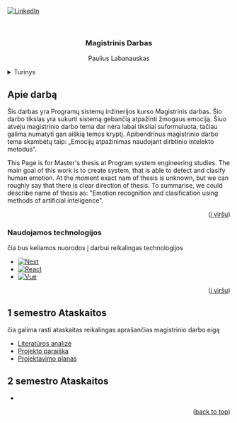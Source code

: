 <!-- Improved compatibility of back to top link: See: https://github.com/othneildrew/Best-README-Template/pull/73 -->
<a id="readme-top"></a>
<!--
*** Thanks for checking out the Best-README-Template. If you have a suggestion
*** that would make this better, please fork the repo and create a pull request
*** or simply open an issue with the tag "enhancement".
*** Don't forget to give the project a star!
*** Thanks again! Now go create something AMAZING! :D
-->



<!-- PROJECT SHIELDS -->
<!--
*** I'm using markdown "reference style" links for readability.
*** Reference links are enclosed in brackets [ ] instead of parentheses ( ).
*** See the bottom of this document for the declaration of the reference variables
*** for contributors-url, forks-url, etc. This is an optional, concise syntax you may use.
*** https://www.markdownguide.org/basic-syntax/#reference-style-links
-->

[![LinkedIn][linkedin-shield]][linkedin-url]



<!-- PROJECT LOGO -->
<br />
<div align="center">

  <h3 align="center">Magistrinis Darbas</h3>

  <p align="center">
    Paulius Labanauskas
  </p>
</div>



<!-- TABLE OF CONTENTS -->
<details>
  <summary>Turinys</summary>
  <ol>
    <li>
      <a href="#about-the-project">Apie darbą</a>
      <ul>
        <li><a href="#built-with">Naudojamos technologijos</a></li>
      </ul>
    </li>
    <li>
      <a href="#getting-started">1 semestras</a>
      <ul>
        <li><a href="#prerequisites">Literatūros analizė</a></li>
        <li><a href="#installation">Projekto paraiška</a></li>
        <li><a href="#installation">Projektavimo planas</a></li>
      </ul>
    </li>
  </ol>
</details>



<!-- ABOUT THE PROJECT -->
## Apie darbą


Šis darbas yra Programų sistemų inžinerijos kurso Magistrinis darbas. Šio darbo tikslas yra sukurti sistemą gebančią atpažinti žmogaus emociją. Šiuo atveju magistrinio darbo tema dar nėra labai tiksliai suformuluota, tačiau galima numatyti gan aiškią temos kryptį. Apibendrinus magistrinio darbo tema skambėtų taip: „Emocijų atpažinimas naudojant dirbtinio intelekto metodus“.

This Page is for Master's thesis at Program system engineering studies. The main goal of this work is to create system, that is able to detect and clasify human emotion. At the moment exact nam of thesis is unknown, but we can roughly say that there is clear direction of thesis. To summarise, we could describe name of thesis as: "Emotion recognition and clasification using methods of artificial inteligence".

<p align="right">(<a href="#readme-top">į viršų</a>)</p>



### Naudojamos technologijos

čia bus keliamos nuorodos į darbui reikalingas technologijos

* [![Next][Next.js]][Next-url]
* [![React][React.js]][React-url]
* [![Vue][Vue.js]][Vue-url]

<p align="right">(<a href="#readme-top">į viršų</a>)</p>


<!-- ACKNOWLEDGMENTS -->
## 1 semestro Ataskaitos

čia galima rasti ataskaitas reikalingas aprašančias magistrinio darbo eigą

* [Literatūros analizė](https://ktuedu-my.sharepoint.com/:w:/g/personal/paulab_ktu_lt/Edsi3UrORRhNp_QydUeHwQcB9qEFIeBEAOHlc6y93fzc0Q?e=5ud97s)
* [Projekto paraiška]()
* [Projektavimo planas]()

## 2 semestro Ataskaitos

*

<p align="right">(<a href="#readme-top">back to top</a>)</p>



<!-- MARKDOWN LINKS & IMAGES -->
<!-- https://www.markdownguide.org/basic-syntax/#reference-style-links -->
[contributors-shield]: https://img.shields.io/github/contributors/othneildrew/Best-README-Template.svg?style=for-the-badge
[contributors-url]: https://github.com/othneildrew/Best-README-Template/graphs/contributors
[forks-shield]: https://img.shields.io/github/forks/othneildrew/Best-README-Template.svg?style=for-the-badge
[forks-url]: https://github.com/othneildrew/Best-README-Template/network/members
[stars-shield]: https://img.shields.io/github/stars/othneildrew/Best-README-Template.svg?style=for-the-badge
[stars-url]: https://github.com/othneildrew/Best-README-Template/stargazers
[issues-shield]: https://img.shields.io/github/issues/othneildrew/Best-README-Template.svg?style=for-the-badge
[issues-url]: https://github.com/othneildrew/Best-README-Template/issues
[license-shield]: https://img.shields.io/github/license/othneildrew/Best-README-Template.svg?style=for-the-badge
[license-url]: https://github.com/othneildrew/Best-README-Template/blob/master/LICENSE.txt
[linkedin-shield]: https://img.shields.io/badge/-LinkedIn-black.svg?style=for-the-badge&logo=linkedin&colorB=555
[linkedin-url]: https://linkedin.com/in/paulius-labanauskas-5792a1132
[product-screenshot]: images/screenshot.png
[Next.js]: https://img.shields.io/badge/next.js-000000?style=for-the-badge&logo=nextdotjs&logoColor=white
[Next-url]: https://nextjs.org/
[React.js]: https://img.shields.io/badge/React-20232A?style=for-the-badge&logo=react&logoColor=61DAFB
[React-url]: https://reactjs.org/
[Vue.js]: https://img.shields.io/badge/Vue.js-35495E?style=for-the-badge&logo=vuedotjs&logoColor=4FC08D
[Vue-url]: https://vuejs.org/
[Angular.io]: https://img.shields.io/badge/Angular-DD0031?style=for-the-badge&logo=angular&logoColor=white
[Angular-url]: https://angular.io/
[Svelte.dev]: https://img.shields.io/badge/Svelte-4A4A55?style=for-the-badge&logo=svelte&logoColor=FF3E00
[Svelte-url]: https://svelte.dev/
[Laravel.com]: https://img.shields.io/badge/Laravel-FF2D20?style=for-the-badge&logo=laravel&logoColor=white
[Laravel-url]: https://laravel.com
[Bootstrap.com]: https://img.shields.io/badge/Bootstrap-563D7C?style=for-the-badge&logo=bootstrap&logoColor=white
[Bootstrap-url]: https://getbootstrap.com
[JQuery.com]: https://img.shields.io/badge/jQuery-0769AD?style=for-the-badge&logo=jquery&logoColor=white
[JQuery-url]: https://jquery.com 
